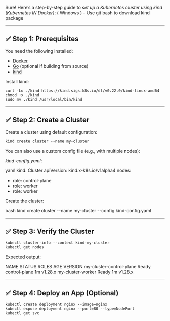 Sure! Here’s a step-by-step guide to *set up a Kubernetes cluster using kind (Kubernetes IN Docker)*: ( Windows ) - Use git bash to download kind package

---

## ✅ Step 1: Prerequisites

You need the following installed:

* [Docker](https://docs.docker.com/get-docker/)
* [Go](https://golang.org/) (optional if building from source)
* [kind](https://kind.sigs.k8s.io/)

Install kind:

```
curl -Lo ./kind https://kind.sigs.k8s.io/dl/v0.22.0/kind-linux-amd64
chmod +x ./kind
sudo mv ./kind /usr/local/bin/kind
```

---

## ✅ Step 2: Create a Cluster

Create a cluster using default configuration:

```
kind create cluster --name my-cluster

```

You can also use a custom config file (e.g., with multiple nodes):

*kind-config.yaml*:

yaml
kind: Cluster
apiVersion: kind.x-k8s.io/v1alpha4
nodes:
  - role: control-plane
  - role: worker
  - role: worker


Create the cluster:

bash
kind create cluster --name my-cluster --config kind-config.yaml


---

## ✅ Step 3: Verify the Cluster

```
kubectl cluster-info --context kind-my-cluster
kubectl get nodes
```

Expected output:


NAME                  STATUS   ROLES           AGE   VERSION
my-cluster-control-plane   Ready    control-plane   1m    v1.28.x
my-cluster-worker          Ready    <none>          1m    v1.28.x


---

## ✅ Step 4: Deploy an App (Optional)

```
kubectl create deployment nginx --image=nginx
kubectl expose deployment nginx --port=80 --type=NodePort
kubectl get svc

```

